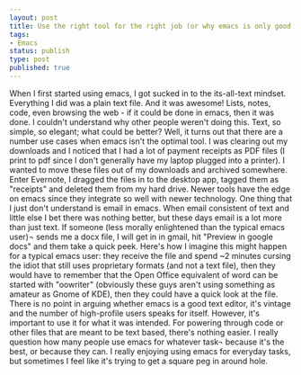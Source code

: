 ```yaml
---
layout: post
title: Use the right tool for the right job (or why emacs is only good for text) 
tags:
- Emacs 
status: publish
type: post
published: true
---
```


When I first started using emacs, I got sucked in to the its-all-text mindset. Everything I did was a plain text file. And it was awesome! Lists, notes, code, even browsing the web - if it could be done in emacs, then it was done. I couldn't understand why other people weren't doing this. Text, so simple, so elegant; what could be better? Well, it turns out that there are a number use cases when emacs isn't the optimal tool. I was clearing out my downloads and I noticed that I had a lot of payment receipts as PDF files (I print to pdf since I don't generally have my laptop plugged into a printer). I wanted to move these files out of my downloads and archived somewhere. Enter Evernote, I dragged the files in to the desktop app, tagged them as "receipts" and deleted them from my hard drive. Newer tools have the edge on emacs since they integrate so well with newer technology. One thing that I just don't understand is email in emacs. When email consistent of text and little else I bet there was nothing better, but these days email is a lot more than just text. If someone (less morally enlightened than the typical emacs user)¬ sends me a docx file, I will get in in gmail, hit "Preview in google docs" and them take a quick peek. Here's how I imagine this might happen for a typical emacs user: they receive the file and spend ~2 minutes cursing the idiot that still uses proprietary formats (and not a text file), then they would have to remember that the Open Office equivalent of word can be started with "oowriter" (obviously these guys aren't using something as amateur as Gnome of KDE), then they could have a quick look at the file. There is no point in arguing whether emacs is a good text editor, it's vintage and the number of high-profile users speaks for itself. However, it's important to use it for what it was intended. For powering through code or other files that are meant to be text based, there's nothing easier. I really question how many people use emacs for whatever task¬ because it's the best, or because they can. I really enjoying using emacs for everyday tasks, but sometimes I feel like it's trying to get a square peg in around hole.

